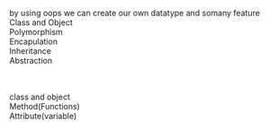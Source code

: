 by using oops we can create our own datatype and somany feature <br>
  Class and Object<br>
  Polymorphism<br>
  Encapulation <br>
  Inheritance<br>
  Abstraction<br><br><br>

class and object <br>
    Method(Functions)<br>
    Attribute(variable)<br>

